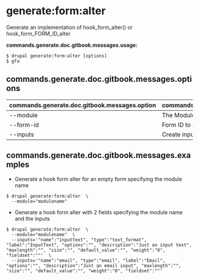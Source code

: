# generate:form:alter
Generate an implementation of hook_form_alter() or hook_form_FORM_ID_alter

**commands.generate.doc.gitbook.messages.usage:**
```
$ drupal generate:form:alter [options]
$ gfa  
```

## commands.generate.doc.gitbook.messages.options
commands.generate.doc.gitbook.messages.option | commands.generate.doc.gitbook.messages.details
-------|-------------
--module | The Module name.
--form-id | Form ID to alter
--inputs | Create inputs in a form.

## commands.generate.doc.gitbook.messages.examples
* Generate a hook form alter for an empty form specifying the module name
```
$ drupal generate:form:alter  \
  --module="modulename"
```
* Generate a hook form alter with 2 fields specifying the module name and the inputs
```
$ drupal generate:form:alter  \
  --module="modulename"  \
  --inputs='"name":"inputtext", "type":"text_format", "label":"InputText", "options":"", "description":"Just an input text", "maxlength":"", "size":"", "default_value":"", "weight":"0", "fieldset":""'  \
  --inputs='"name":"email", "type":"email", "label":"Email", "options":"", "description":"Just an email input", "maxlength":"", "size":"", "default_value":"", "weight":"0", "fieldset":""'
```
